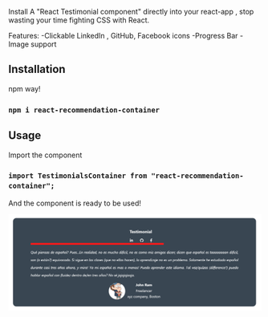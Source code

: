 Install A "React Testimonial component" directly into your react-app , stop wasting your time fighting CSS with React. 

Features:
-Clickable LinkedIn , GitHub, Facebook icons
-Progress Bar
-Image support

## Installation

npm way!

### `npm i react-recommendation-container`

## Usage

Import the component

### `import TestimonialsContainer from "react-recommendation-container";`

And the component is ready to be used!

![](img/React.png)
